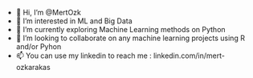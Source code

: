 - 👋 Hi, I’m @MertOzk
- 👀 I’m interested in ML and Big Data
- 🌱 I’m currently exploring Machine Learning methods on Python
- 💞️ I’m looking to collaborate on any machine learning projects using R and/or Pyhon 
- 📫 You can use my linkedin to reach me : linkedin.com/in/mert-ozkarakas
